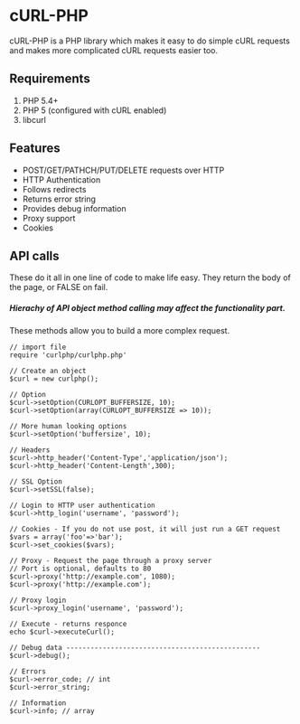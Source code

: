# cURL-PHP

cURL-PHP is a PHP library which makes it easy to do simple cURL requests 
and makes more complicated cURL requests easier too.

## Requirements

1. PHP 5.4+
2. PHP 5 (configured with cURL enabled)
3. libcurl

## Features

* POST/GET/PATHCH/PUT/DELETE requests over HTTP
* HTTP Authentication
* Follows redirects
* Returns error string
* Provides debug information
* Proxy support
* Cookies

## API calls

These do it all in one line of code to make life easy. They return the body of the page, or FALSE on fail.

##### Hierachy of API object method calling may affect the functionality part.

These methods allow you to build a more complex request.

	// import file
	require 'curlphp/curlphp.php'
	
	// Create an object
	$curl = new curlphp();

	// Option
	$curl->setOption(CURLOPT_BUFFERSIZE, 10);
	$curl->setOption(array(CURLOPT_BUFFERSIZE => 10));

	// More human looking options
	$curl->setOption('buffersize', 10);

    // Headers
	$curl->http_header('Content-Type','application/json');
	$curl->http_header('Content-Length',300);
	
	// SSL Option
	$curl->setSSL(false);
	
	// Login to HTTP user authentication
	$curl->http_login('username', 'password');

	// Cookies - If you do not use post, it will just run a GET request
	$vars = array('foo'=>'bar');
	$curl->set_cookies($vars);

	// Proxy - Request the page through a proxy server
	// Port is optional, defaults to 80
	$curl->proxy('http://example.com', 1080);
	$curl->proxy('http://example.com');

	// Proxy login
	$curl->proxy_login('username', 'password');

	// Execute - returns responce
	echo $curl->executeCurl();

	// Debug data ------------------------------------------------
    $curl->debug();

	// Errors
	$curl->error_code; // int
	$curl->error_string;

	// Information
	$curl->info; // array
	